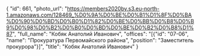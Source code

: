 {
    "id": 661,
    "photo_url": "https://members2020by.s3.eu-north-1.amazonaws.com/128469_%D0%9A%D0%BE%D0%B1%D1%8F%D0%BA%D0%90%D0%BD%D0%B0%D1%82%D0%BE%D0%BB%D0%B8%D0%B9%D0%98%D0%B2%D0%B0%D0%BD%D0%BE%D0%B2%D0%B8%D1%87",
    "full_name": "Кобяк Анатолий Иванович",
    "offices": "[{\"id\": \"07-06\", \"name\": \"Прокуратура Первомайского района\", \"position\": \"Заместитель прокурора\"}]",
    "title": "Кобяк Анатолий Иванович"
}